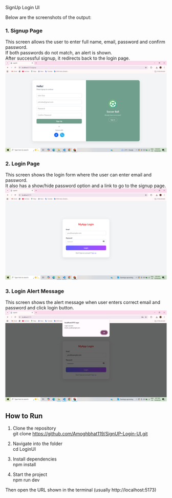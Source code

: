 SignUp Login UI

Below are the screenshots of the output:

### 1. Signup Page
This screen allows the user to enter full name, email, password and confirm password.  
If both passwords do not match, an alert is shown.  
After successful signup, it redirects back to the login page.
![Signup Screenshot](SignupPage.png)

### 2. Login Page
This screen shows the login form where the user can enter email and password.  
It also has a show/hide password option and a link to go to the signup page.
![Login Screenshot](LoginPage.png)

### 3. Login Alert Message
This screen shows the alert message when user enters correct email and password and click login button.  
![Login Alert Screenshot](LoginAlert.png)


## How to Run

1. Clone the repository  
   git clone https://github.com/Amoghbhat119/SignUP-Login-UI.git

2. Navigate into the folder  
   cd LoginUI

3. Install dependencies  
   npm install

4. Start the project  
   npm run dev

Then open the URL shown in the terminal (usually http://localhost:5173)



